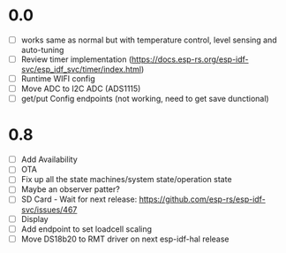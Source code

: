  # 0.0
 - [ ] works same as normal but with temperature control, level sensing and auto-tuning
 - [ ] Review timer implementation (https://docs.esp-rs.org/esp-idf-svc/esp_idf_svc/timer/index.html)
 - [ ] Runtime WIFI config
 - [ ] Move ADC to I2C ADC (ADS1115)
 - [ ] get/put Config endpoints (not working, need to get save dunctional)
 
 # 0.8
 - [ ] Add Availability
 - [ ] OTA
 - [ ] Fix up all the state machines/system state/operation state
 - [ ] Maybe an observer patter?
 - [ ] SD Card - Wait for next release: https://github.com/esp-rs/esp-idf-svc/issues/467
 - [ ] Display
 - [ ] Add endpoint to set loadcell scaling
 - [ ] Move DS18b20 to RMT driver on next esp-idf-hal release